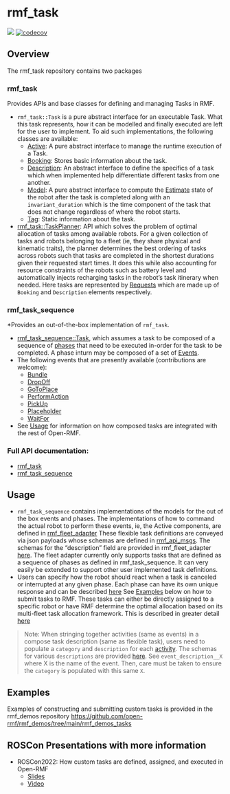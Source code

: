 # rmf_task

![](https://github.com/open-rmf/rmf_task/workflows/build/badge.svg)
[![codecov](https://codecov.io/gh/open-rmf/rmf_task/branch/main/graph/badge.svg)](https://codecov.io/gh/open-rmf/rmf_task)

## Overview
The rmf_task repository contains two packages

### rmf_task
Provides APIs and base classes for defining and managing Tasks in RMF.
* `rmf_task::Task` is a pure abstract interface for an executable Task. What this task represents, how it can be modelled and finally executed are left for the user to implement. To aid such implementations, the following classes are available:
  * [Active](https://docs.ros.org/en/rolling/p/rmf_task/generated/classrmf__task_1_1Task_1_1Active.html): A pure abstract interface to manage the runtime execution of a Task.
  * [Booking](https://docs.ros.org/en/rolling/p/rmf_task/generated/classrmf__task_1_1Task_1_1Booking.html): Stores basic information about the task.
  * [Description](https://docs.ros.org/en/rolling/p/rmf_task/generated/classrmf__task_1_1Task_1_1Description.html): An abstract interface to define the specifics of a task which when implemented help differentiate different tasks from one another.
  * [Model](https://docs.ros.org/en/rolling/p/rmf_task/generated/classrmf__task_1_1Task_1_1Model.html): A pure abstract interface to compute the [Estimate](https://docs.ros.org/en/rolling/p/rmf_task/generated/classrmf__task_1_1Estimate.html#) state of the robot after the task is completed along with an `invariant_duration` which is the time component of the task that does not change regardless of where the robot starts.
  * [Tag](https://docs.ros.org/en/rolling/p/rmf_task/generated/classrmf__task_1_1Task_1_1Tag.html): Static information about the task.
* [rmf_task::TaskPlanner](https://docs.ros.org/en/rolling/p/rmf_task/generated/classrmf__task_1_1TaskPlanner.html): API which solves the problem of optimal allocation of tasks among available robots. For a given collection of tasks and robots belonging to a fleet (ie, they share physical and kinematic traits), the planner determines the best ordering of tasks across robots such that tasks are completed in the shortest durations given their requested start times. It does this while also accounting for resource constraints of the robots such as battery level and automatically injects recharging tasks in the robot’s task itinerary when needed. Here tasks are represented by [Requests](https://docs.ros.org/en/rolling/p/rmf_task/generated/classrmf__task_1_1Request.html) which are made up of `Booking` and `Description` elements respectively.

### rmf_task_sequence
*Provides an out-of-the-box implementation of `rmf_task`.
* [rmf_task_sequence::Task](https://docs.ros.org/en/rolling/p/rmf_task_sequence/generated/classrmf__task__sequence_1_1Task.html), which assumes a task to be composed of a sequence of [phases](https://docs.ros.org/en/rolling/p/rmf_task_sequence/generated/classrmf__task__sequence_1_1Phase.html) that need to be executed in-order for the task to be completed. A phase inturn may be composed of a set of [Events](https://docs.ros.org/en/rolling/p/rmf_task_sequence/generated/classrmf__task__sequence_1_1Event.html).
* The following events that are presently available (contributions are welcome):
  * [Bundle](https://docs.ros.org/en/rolling/p/rmf_task_sequence/generated/classrmf__task__sequence_1_1events_1_1Bundle.html#exhale-class-classrmf-task-sequence-1-1events-1-1bundle)
  * [DropOff](https://docs.ros.org/en/rolling/p/rmf_task_sequence/generated/classrmf__task__sequence_1_1events_1_1DropOff.html#exhale-class-classrmf-task-sequence-1-1events-1-1dropoff)
  * [GoToPlace](https://docs.ros.org/en/rolling/p/rmf_task_sequence/generated/classrmf__task__sequence_1_1events_1_1GoToPlace.html#exhale-class-classrmf-task-sequence-1-1events-1-1gotoplace)
  * [PerformAction](https://docs.ros.org/en/rolling/p/rmf_task_sequence/generated/classrmf__task__sequence_1_1events_1_1PerformAction.html#exhale-class-classrmf-task-sequence-1-1events-1-1performaction)
  * [PickUp](https://docs.ros.org/en/rolling/p/rmf_task_sequence/generated/classrmf__task__sequence_1_1events_1_1PickUp.html#exhale-class-classrmf-task-sequence-1-1events-1-1pickup)
  * [Placeholder](https://docs.ros.org/en/rolling/p/rmf_task_sequence/generated/classrmf__task__sequence_1_1events_1_1Placeholder.html#exhale-class-classrmf-task-sequence-1-1events-1-1placeholder)
  * [WaitFor](https://docs.ros.org/en/rolling/p/rmf_task_sequence/generated/classrmf__task__sequence_1_1events_1_1WaitFor.html#exhale-class-classrmf-task-sequence-1-1events-1-1waitfor)
* See [Usage](#usage) for information on how composed tasks are integrated with the rest of Open-RMF.

### Full API documentation: 
* [rmf_task](https://docs.ros.org/en/rolling/p/rmf_task)
* [rmf_task_sequence](https://docs.ros.org/en/rolling/p/rmf_task_sequence)

## Usage
* `rmf_task_sequence` contains implementations of the models for the out of the box events and phases. The implementations of how to command the actual robot to perform these events, ie, the Active components, are defined in [rmf_fleet_adapter](https://github.com/open-rmf/rmf_ros2/tree/main/rmf_fleet_adapter/src/rmf_fleet_adapter/events)
These flexible task definitions are conveyed via json payloads whose schemas are defined in [rmf_api_msgs](https://github.com/open-rmf/rmf_api_msgs/blob/main/rmf_api_msgs/schemas/task_request.json). The schemas for the “description” field are provided in rmf_fleet_adapter [here](https://github.com/open-rmf/rmf_ros2/tree/main/rmf_fleet_adapter/schemas). The fleet adapter currently only supports tasks that are defined as a sequence of phases as defined in rmf_task_sequence. It can very easily be extended to support other user implemented task definitions.
* Users can specify how the robot should react when a task is canceled or interrupted at any given phase. Each phase can have its own unique response and can be described [here](https://github.com/open-rmf/rmf_ros2/blob/8440488d5583edc5a5b7226326aa2a8d41dad975/rmf_fleet_adapter/schemas/task_description__compose.json#L23-L27)
See [Examples](#examples) below on how to submit tasks to RMF. These tasks can either be directly assigned to a specific robot or have RMF determine the optimal allocation based on its multi-fleet task allocation framework. This is described in greater detail [here](https://osrf.github.io/ros2multirobotbook/task.html)

> Note: When stringing together activities (same as events) in a compose task description (same as flexible task), users need to populate a `category` and `description` for each [activity](https://github.com/open-rmf/rmf_ros2/blob/8440488d5583edc5a5b7226326aa2a8d41dad975/rmf_fleet_adapter/schemas/task_description__compose.json#L40-L45). The schemas for various `descriptions` are provided [here](https://github.com/open-rmf/rmf_ros2/tree/main/rmf_fleet_adapter/schemas). See `event_description__X` where X is the name of the event. Then, care must be taken to ensure the `category` is populated with this same `X`.


## Examples
Examples of constructing and submitting custom tasks is provided in the rmf_demos repository https://github.com/open-rmf/rmf_demos/tree/main/rmf_demos_tasks

## ROSCon Presentations with more information
* ROSCon2022: How custom tasks are defined, assigned, and executed in Open-RMF
  * [Slides](http://download.ros.org/downloads/roscon/2022/How%20custom%20tasks%20are%20defined,%20assigned,%20and%20executed%20in%20Open-RMF.pdf)
  * [Video](https://vimeo.com/showcase/9954564/video/767157210)
